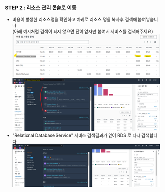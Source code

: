 ### STEP 2 : 리소스 관리 콘솔로 이동
 
 - 비용이 발생한 리소스명을 확인하고 차례로 리소스 명을 복사후 검색에 붙여넣습니다  
   (아래 예시처럼 검색이 되지 않으면 단어 앞자만 붙여서 서비스를 검색해주세요)
    ![alt text](image-7.png)
    ![alt text](image-8.png)
 - "Relational Database Service" 서비스 검색결과가 없어 RDS 로 다시 검색합니다
    ![alt text](image-9.png)